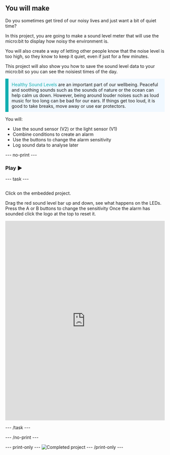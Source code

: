 ## You will make

Do you sometimes get tired of our noisy lives and just want a bit of quiet time? 

In this project, you are going to make a sound level meter that will use the micro:bit to display how noisy the environment is. 

You will also create a way of letting other people know that the noise level is too high, so they know to keep it quiet, even if just for a few minutes.

This project will also show you how to save the sound level data to your micro:bit so you can see the noisiest times of the day.

<p style="border-left: solid; border-width:10px; border-color: #0faeb0; background-color: aliceblue; padding: 10px;">
 <span style="color: #0faeb0">Healthy Sound Levels</span> are an important part of our wellbeing. Peaceful and soothing sounds such as the sounds of nature or the ocean can help calm us down. However, being around louder noises such as loud music for too long can be bad for our ears. If things get too loud, it is good to take breaks, move away or use ear protectors.
</p>

You will:
+ Use the sound sensor (V2) or the light sensor (V1)
+ Combine conditions to create an alarm
+ Use the buttons to change the alarm sensitivity
+ Log sound data to analyse later

--- no-print ---

### Play ▶️

--- task ---

<div style="display: flex; flex-wrap: wrap">
<div style="flex-basis: 175px; flex-grow: 1">  

Click on the embedded project.

Drag the red sound level bar up and down, see what happens on the LEDs. 
Press the A or B buttons to change the sensitivity
Once the alarm has sounded click the logo at the top to reset it.

<div style="position:relative;height:0;padding-bottom:125%;overflow:hidden;"><iframe style="position:absolute;top:0;left:0;width:100%;height:100%;" src="https://makecode.microbit.org/---run?id=S87302-65526-10166-65252" allowfullscreen="allowfullscreen" sandbox="allow-popups allow-forms allow-scripts allow-same-origin" frameborder="0"></iframe></div>

</div>
</div>

--- /task ---

--- /no-print ---

--- print-only ---
![Completed project](images/showcase_static.png)
--- /print-only ---